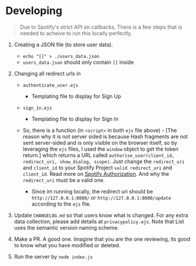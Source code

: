 # Developing
> Due to Spotify's strict API on callbacks, There is a few steps that is needed to acheive to run this locally perfectly.

1.  Creating a JSON file (to store user data).
    -   `echo "[]" > ./users_data.json`
    -   `users_data.json` should only contain `[]` inside
2.  Changing all redirect urls in
    -   `authenticate_user.ejs`
        -   Templating file to display for Sign Up
    -   `sign_in.ejs`
        -   Templating file to display for Sign In

    -   So, there is a function (in `<script>` in both `ejs` file above) - [The reason why it is not server sided is because Hash fragments are not sent server-sided and is only visible on the browser itself, so by leveraging the `ejs` files, I used the `window` object to get the token return.] which returns a URL called `authorise_user(client_id, redirect_uri, show_dialog, scope)`. Just change the `redirect_uri` and `client_id` to your Spotify Project `valid redirect_uri` and `client_id`. Read more on [Spotify Authorization](https://developer.spotify.com/documentation/general/guides/authorization-guide/). And why the `redirect_uri` must be a valid one.

        -   Since im running locally, the redirect uri should be `http://127.0.0.1:8080/` or `http://127.0.0.1:8080/update` according to the `ejs` file.

3.  Update `CHANGELOG.md` so that users know what is changed. For any extra data collection, please add details at `privacypolicy.ejs`. Note that List uses the semantic version naming scheme.

4.  Make a PR. A good one. Imagine that you are the one reviewing, its good to know what you have modified or deleted.

5.  Run the server by `node index.js`